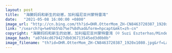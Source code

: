 ```yaml
---
layout: post
title:  "海獭妈妈和新生的幼崽，加利福尼亚州蒙特雷湾"
date:   "2021-05-08 16:00:00 +0800"
image_url: "http://cn.bing.com/th?id=OHR.OtterMom_ZH-CN8463720387_1920x1080.jpg&rf=LaDigue_1920x1080.jpg&pid=hp"
link: "/search?q=%e6%b5%b7%e7%8d%ad&form=hpcapt&mkt=zh-cn"
copyright: "海獭妈妈和新生的幼崽，加利福尼亚州蒙特雷湾 (© Suzi Eszterhas/Minden Pictures)"
image_hash: "a07d4cd679427db036713545ed3d0b0b"
image_filename: "th?id=OHR.OtterMom_ZH-CN8463720387_1920x1080.jpg&rf=LaDigue_1920x1080.jpg&pid=hp"
---
```


